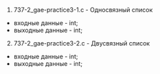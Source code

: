 1. 737-2_gae-practice3-1.c - Односвязный список

- входные данные - int;
- выходные данные - int;

2. 737-2_gae-practice3-2.c - Двусвязный список
- входные данные - int;
- выходные данные - int;